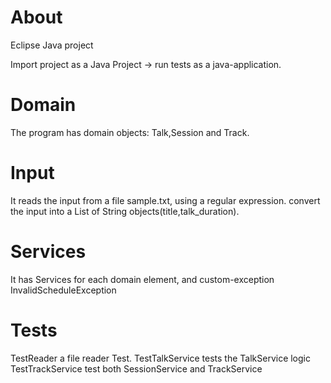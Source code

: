 About
======
Eclipse Java project

Import project as a Java Project -> run tests as a java-application.

Domain
======
The program has domain objects: Talk,Session and Track.

Input
=====
It reads the input from a file sample.txt, using a regular expression.
convert the input into a List of String objects(title,talk_duration).


Services
=======
It has Services for each domain element, and custom-exception InvalidScheduleException 

Tests
=========
TestReader a file reader Test.
TestTalkService tests the TalkService logic
TestTrackService test both SessionService and TrackService
